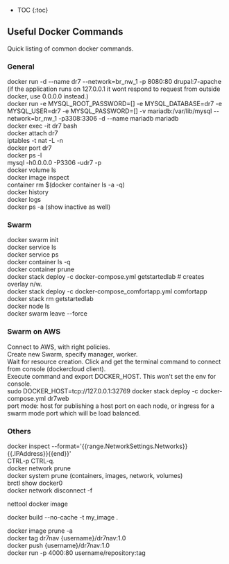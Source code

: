 * TOC
{:toc}

## Useful Docker Commands

Quick listing of common docker commands.

### General

docker run -d --name dr7 --network=br_nw_1 -p 8080:80 drupal:7-apache  
(if the application runs on 127.0.0.1 it wont respond to request from outside docker, use 0.0.0.0 instead.)  
docker run -e MYSQL_ROOT_PASSWORD=[] -e MYSQL_DATABASE=dr7 -e MYSQL_USER=dr7 -e MYSQL_PASSWORD=[] -v mariadb:/var/lib/mysql --network=br_nw_1 -p3308:3306 -d --name mariadb mariadb  
docker exec -it dr7 bash  
docker attach dr7  
iptables -t nat -L -n  
docker port dr7  
docker ps -l  
mysql -h0.0.0.0 -P3306 -udr7 -p  
docker volume ls  
docker image inspect <image>  
container rm $(docker container ls -a -q)  
docker history <image id>  
docker logs <instance id>  
docker ps -a (show inactive as well)  
### Swarm
docker swarm init  
docker service ls  
docker service ps <service>  
docker container ls -q  
docker container prune  
docker stack deploy -c docker-compose.yml getstartedlab  # creates overlay n/w.  
docker stack deploy -c docker-compose_comfortapp.yml comfortapp  
docker stack rm getstartedlab  
docker node ls  
docker swarm leave --force  
### Swarm on AWS
Connect to AWS, with right policies.  
Create new Swarm, specify manager, worker.  
Wait for resource creation. Click and get the terminal command to connect from console (dockercloud client).  
Execute command and export DOCKER_HOST. This won't set the env for console.  
sudo DOCKER_HOST=tcp://127.0.0.1:32769 docker stack deploy -c docker-compose.yml dr7web  
port mode: host for publishing a host port on each node, or ingress for a swarm mode port which will be load balanced.  
### Others
docker inspect --format='{{range.NetworkSettings.Networks}}{{.IPAddress}}{{end}}' <app>  
 CTRL-p CTRL-q.  
docker network prune  
docker system prune (containers, images, network, volumes)  
brctl show docker0  
docker network disconnect -f  

nettool docker image  

docker build --no-cache -t my_image .  

docker image prune -a  
docker tag dr7nav {username}/dr7nav:1.0  
docker push {username}/dr7nav:1.0  
docker run -p 4000:80 username/repository:tag  
